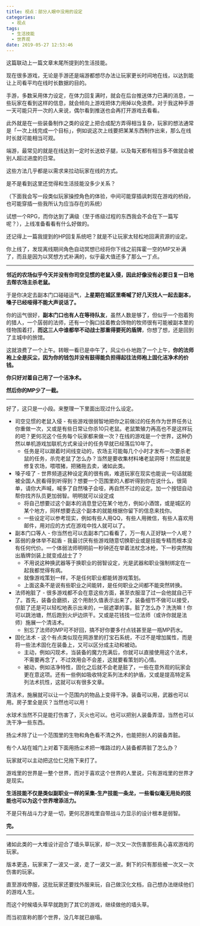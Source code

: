 ```yaml
---
title: 视点：部分人眼中没用的设定
categories:
  - 视点
tags:
  - 生活技能
  - 世界观
date: 2019-05-27 12:53:46
---
```


这篇联动上一篇文章末尾所提到的生活技能。

现在很多游戏，无论是手游还是端游都想尽办法让玩家更长时间地在线，以达到能让上司看平均在线时长数据的目的。

手游，多数采用体力设定，在体力回复满时，就会在后台推送体力已满的消息，一些玩家在看到这样的信息，就会倾向上游戏把体力用掉以免浪费。对于我这种手游一天可能只开一次的人来说，偶尔看到推送也会再打开游戏去看看。

此外就是在一些装备制作之类的设定上把合成配方弄得相当复杂，玩家的想法通常是「一次上线完成一个目标」，例如说这次上线要把某某东西制作出来，那么在线时长就可能相当可观。

端游，最常见的就是在线达到一定时长送蚊子腿，以及每天都有相当多不做就会被别人超过进度的日常。

这些方法几乎都是以需求来拉动玩家在线的方式。

是不是看到这里还觉得和生活技能没多少关系？

（下面我会写一段类似玩家操控角色的体验，中间可能穿插讽刺现在游戏的桥段，也可能穿插一些我所认为应当存在的系统）

试想一个RPG，而你达到了满级（至于练级过程的东西我会不会在下一篇写呢？），上线准备看看有什么好做的。

还记得上一篇我提到的HP回复系统吧？就是不让玩家太轻松地回满资源的设定。

你上线了，发现离线期间角色自动冥想已经将你下线之前挥霍一空的MP又补满了，而且是因为以冥想方式补满的，似乎最大值还多了那么一丁点。

* * *

**邻近的农场似乎今天并没有你司空见惯的老鼠入侵，因此好像没有必要日复一日地去帮农场主杀老鼠。**

于是你决定去副本门口碰碰运气，**上星期在城区里嘶喊了好几天找人一起去副本，嗓子已经哑得不能大声说话了。**

你的运气很好，**副本门口也有人在等待队友**，虽然人数是够了，但似乎一个抱着狗的猎人，一个孱弱的法师，还有一个胸口挂着教会饰物的牧师很有可能被副本里的怪物围着打，**而这三人中谁都举不动战士那重得要死的盾牌**，你想了想，还是回到了主城中的旅馆。

这就浪费了一个上午。转眼一看已是中午了，风尘仆仆地跑了一个上午，**你的法师袍上全是灰尘，因为你的钱包并没有鼓得能负担得起往法师袍上固化洁净术的价钱。**

**你只好对着自己用了一个洁净术。**

**然后你的MP少了一截。**

* * *

好了，这只是一小段。来整理一下里面出现过什么设定。

*   司空见惯的老鼠入侵 \- 有些游戏很弱智地把你之前做过的任务作为世界任务让你重做一次，又或是有些日常让你杀10只老鼠。老鼠繁殖力再高也不是这样玩的吧？更何况这个任务每个玩家都来做一次？在线的游戏是一个世界，这种仍然以单机游戏加联机方式来设计的任务早就已经落后10年了。
    *   任务是可以跟着时间线变动的，农场主可能每几个小时才发布一次要杀老鼠的任务，杀完老鼠了怎么办？当然是要收集材料堵老鼠洞呀！然后就是修复农场，喂喂猪，把猪拖去卖，诸如此类。
*   嗓子哑了 \- 世界频道这种设定真的很有病，难道玩家在现实也能说一句话就能被全国人民看得到听得到？想要一个范围里的人都听得到你在说什么，很简单，请你大声喊，喊多了自然嗓子会哑，再自然不过的设定。加一个按钮自动帮你找齐队员更加弱智。明明就可以设定成
    *   将自己想要过这个副本的消息登记在某个地方，例如小酒馆，或是城区的某个地方，同样想要去这个副本的就能根据你留下的信息来找你。
    *   一些设定可以参考现实，例如有些人用QQ，有些人用微信，有些人喜欢用邮件，用对应的方式在游戏中找人就可以了。
*   副本门口等人 \- 你当然也可以去副本门口看看了，万一有人正好缺一个人呢？
*   孱弱的身体举不起盾 \- 我最讨厌有些游戏随意切换职业或是技能专精而根本没有任何代价。一个体弱法师明明前一秒钟还在举着法杖念冰枪，下一秒突然掏出盾牌剑装上就变成战士了？
    *   不用说这种换武器等于换职业的弱智设定，光是武器和职业强制绑定在一起我都觉得有病。
    *   就像游戏策划一样，不是任何职业都能转游戏策划。
    *   上面这条不是说有些职业之间能转，是任何职业之间都不能突然转换。
*   法师袍脏了 \- 很多游戏都不会在意这些方面，甚至衣服湿了过一会他就自己干了。首先，装备会磨损，这个用耐久值表示出来了，装备细节不做可以接受，但脏了还是可以轻松地表示出来的，一层遮罩的事。脏了怎么办？洗洗嘛！你可以跳池塘，然后跑到火炉边烘干。又或是花钱找一位法师（或许你就是法师）施展一个清洁术。
    *   别忘了法师的MP可不好回，搞不好你要多付点钱甚至是一瓶MP药水。
*   固化法术 \- 这个有点类似现在网游里的打宝石系统，不过不是增加属性，而是将一些法术固化在装备上，又可以区分成主动和被动。
    *   主动，例如闪现术，当装备的魔力充满后，你就可以直接使用这个法术，不需要再念了，不过效用会不会差，这就要看策划的心情。
    *   被动，例如洁净特性，固化之后就不会老是脏了，一些在意外观的玩家会更在意这项。还有一些例如吸收特定系列法术的护盾，又或是提高特定系列法术抗性，这就可以有很多文章。  
        

清洁术，施展就可以让一个范围内的物品上变得干净。装备可以用，武器也可以用。房子里全是灰？当然也可以用！

水球术当然不只是能打伤害了，灭火也可以。也可以把别人装备弄湿，当然也可以洗干净一些东西。

扬尘术除了让一个范围里的生物和角色看不清之外，也能把别人的装备弄脏。

有个人站在城门上对着下面用扬尘术把一堆路过的人装备都弄脏了怎么办？

玩家就可以主动把这位仁兄拖下来打了。

游戏里的世界是一整个世界，而对于喜欢这个世界的人里说，只有游戏里的世界才是现实。

**生活技能不仅是类似副职业一样的采集-生产技能一条龙，一些看似毫无用处的技能也可以为这个世界增添活力。**

不是只有战斗力才是一切，更何况游戏里自带战斗力显示的设计根本是弱智。

**完。**

* * *

诸如此类的一大堆设计迎合了墙头草玩家，却一次又一次伤害那些真心喜欢游戏的玩家。

版本更迭，玩家来了一波又一波，走了一波又一波。剩下的只有那些被一次又一次伤害的玩家。

直至游戏停服，这批玩家还要找外服来玩，自己做汉化文档，自己想办法继续他们的游戏人生。

而这个时候墙头草早就跑到了其它的游戏，继续做他的墙头草。

而当初宣称的那个世界，没几年就已崩塌。